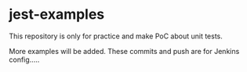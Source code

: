 # jest-examples

This repository is only for practice and make PoC about unit tests.

More examples will be added.
These commits and push are for Jenkins config.....
